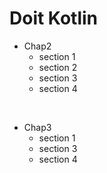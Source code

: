 # Doit Kotlin

- Chap2
  + section 1
  + section 2
  + section 3
  + section 4
<br>

- Chap3
  + section 1
  + section 3
  + section 4
